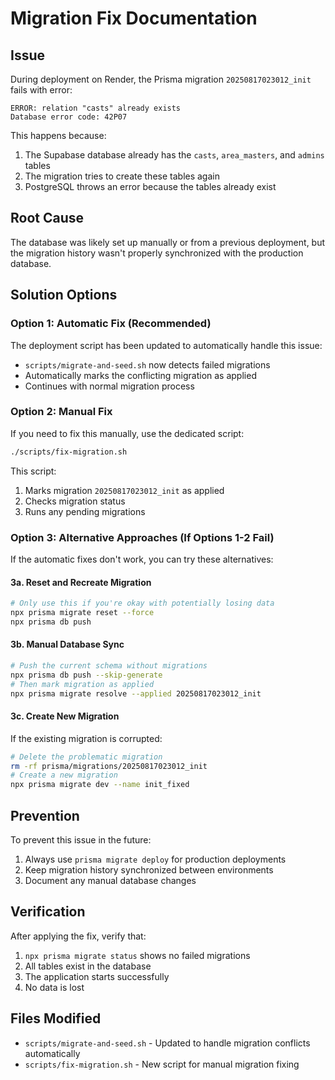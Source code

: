 # Migration Fix Documentation

## Issue
During deployment on Render, the Prisma migration `20250817023012_init` fails with error:
```
ERROR: relation "casts" already exists
Database error code: 42P07
```

This happens because:
1. The Supabase database already has the `casts`, `area_masters`, and `admins` tables
2. The migration tries to create these tables again
3. PostgreSQL throws an error because the tables already exist

## Root Cause
The database was likely set up manually or from a previous deployment, but the migration history wasn't properly synchronized with the production database.

## Solution Options

### Option 1: Automatic Fix (Recommended)
The deployment script has been updated to automatically handle this issue:
- `scripts/migrate-and-seed.sh` now detects failed migrations
- Automatically marks the conflicting migration as applied
- Continues with normal migration process

### Option 2: Manual Fix
If you need to fix this manually, use the dedicated script:
```bash
./scripts/fix-migration.sh
```

This script:
1. Marks migration `20250817023012_init` as applied
2. Checks migration status
3. Runs any pending migrations

### Option 3: Alternative Approaches (If Options 1-2 Fail)

If the automatic fixes don't work, you can try these alternatives:

#### 3a. Reset and Recreate Migration
```bash
# Only use this if you're okay with potentially losing data
npx prisma migrate reset --force
npx prisma db push
```

#### 3b. Manual Database Sync
```bash
# Push the current schema without migrations
npx prisma db push --skip-generate
# Then mark migration as applied
npx prisma migrate resolve --applied 20250817023012_init
```

#### 3c. Create New Migration
If the existing migration is corrupted:
```bash
# Delete the problematic migration
rm -rf prisma/migrations/20250817023012_init
# Create a new migration
npx prisma migrate dev --name init_fixed
```

## Prevention
To prevent this issue in the future:
1. Always use `prisma migrate deploy` for production deployments
2. Keep migration history synchronized between environments
3. Document any manual database changes

## Verification
After applying the fix, verify that:
1. `npx prisma migrate status` shows no failed migrations
2. All tables exist in the database
3. The application starts successfully
4. No data is lost

## Files Modified
- `scripts/migrate-and-seed.sh` - Updated to handle migration conflicts automatically
- `scripts/fix-migration.sh` - New script for manual migration fixing